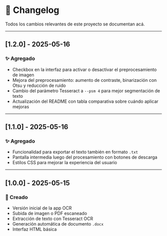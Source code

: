 # 📓 Changelog

Todos los cambios relevantes de este proyecto se documentan acá.

---

## [1.2.0] - 2025-05-16
### ✨ Agregado
- Checkbox en la interfaz para activar o desactivar el preprocesamiento de imagen
- Mejora del preprocesamiento: aumento de contraste, binarización con Otsu y reducción de ruido
- Cambio del parámetro Tesseract a `--psm 4` para mejor segmentación de texto
- Actualización del README con tabla comparativa sobre cuándo aplicar mejoras

---

## [1.1.0] - 2025-05-16
### ✨ Agregado
- Funcionalidad para exportar el texto también en formato `.txt`
- Pantalla intermedia luego del procesamiento con botones de descarga
- Estilos CSS para mejorar la experiencia del usuario

---

## [1.0.0] - 2025-05-15
### 🚀 Creado
- Versión inicial de la app OCR
- Subida de imagen o PDF escaneado
- Extracción de texto con Tesseract OCR
- Generación automática de documento `.docx`
- Interfaz HTML básica

